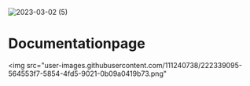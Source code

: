 ![2023-03-02 (5)](https://user-images.githubusercontent.com/111240738/222339095-564553f7-5854-4fd5-9021-0b09a0419b73.png)
# Documentationpage
<img src="user-images.githubusercontent.com/111240738/222339095-564553f7-5854-4fd5-9021-0b09a0419b73.png"
